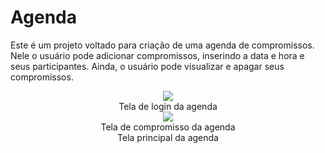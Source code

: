 # Agenda
Este é um projeto voltado para criação de uma agenda de compromissos. Nele o usuário pode adicionar compromissos, inserindo a data e hora e seus participantes. Ainda, o usuário pode visualizar e apagar seus compromissos.

<div align="center">
  <img src="https://user-images.githubusercontent.com/38301852/209891277-3edb19fe-8640-40e5-abcd-b6781247da0d.png"/>
  <br><span style-font="font-size: xx-small">Tela de login da agenda</span>
</div>

<div align="center">
  <img src="https://user-images.githubusercontent.com/38301852/209892164-d70c8f15-7050-4375-81d4-bef50f811c44.png"/>
  <br><span style-font="font-size: xx-small">Tela de compromisso da agenda</span>
</div>


<div align="center">
  <img src=""/>
  <br><span style-font="font-size: xx-small">Tela principal da agenda</span>
</div>
